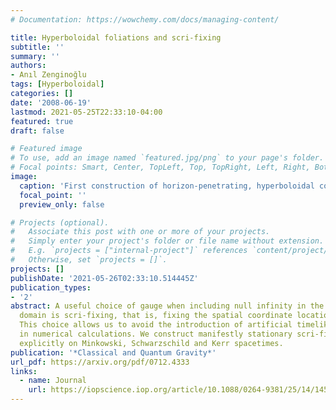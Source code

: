 ```yaml
---
# Documentation: https://wowchemy.com/docs/managing-content/

title: Hyperboloidal foliations and scri-fixing
subtitle: ''
summary: ''
authors:
- Anıl Zenginoğlu
tags: [Hyperboloidal]
categories: []
date: '2008-06-19'
lastmod: 2021-05-25T22:33:10-04:00
featured: true
draft: false

# Featured image
# To use, add an image named `featured.jpg/png` to your page's folder.
# Focal points: Smart, Center, TopLeft, Top, TopRight, Left, Right, BottomLeft, Bottom, BottomRight.
image:
  caption: 'First construction of horizon-penetrating, hyperboloidal coordinates.'
  focal_point: ''
  preview_only: false

# Projects (optional).
#   Associate this post with one or more of your projects.
#   Simply enter your project's folder or file name without extension.
#   E.g. `projects = ["internal-project"]` references `content/project/deep-learning/index.md`.
#   Otherwise, set `projects = []`.
projects: []
publishDate: '2021-05-26T02:33:10.514445Z'
publication_types:
- '2'
abstract: A useful choice of gauge when including null infinity in the computational
  domain is scri-fixing, that is, fixing the spatial coordinate location of null infinity.
  This choice allows us to avoid the introduction of artificial timelike outer boundaries
  in numerical calculations. We construct manifestly stationary scri-fixing coordinates
  explicitly on Minkowski, Schwarzschild and Kerr spacetimes.
publication: '*Classical and Quantum Gravity*'
url_pdf: https://arxiv.org/pdf/0712.4333
links:
  - name: Journal
    url: https://iopscience.iop.org/article/10.1088/0264-9381/25/14/145002/meta
---
```

